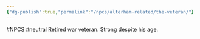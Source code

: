 ```yaml
---
{"dg-publish":true,"permalink":"/npcs/alterham-related/the-veteran/"}
---
```


#NPCS #neutral
Retired war veteran. Strong despite his age.